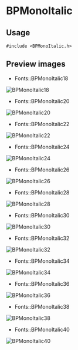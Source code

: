 BPMonoItalic
==========

Usage
------

    #include <BPMonoItalic.h>

Preview images
--------------
* Fonts::BPMonoItalic18 

![BPMonoItalic18](https://raw.githubusercontent.com/DisplayCore/BPMonoItalic/master/Preview/BPMonoItalic18.png)

* Fonts::BPMonoItalic20 

![BPMonoItalic20](https://raw.githubusercontent.com/DisplayCore/BPMonoItalic/master/Preview/BPMonoItalic20.png)

* Fonts::BPMonoItalic22 

![BPMonoItalic22](https://raw.githubusercontent.com/DisplayCore/BPMonoItalic/master/Preview/BPMonoItalic22.png)

* Fonts::BPMonoItalic24 

![BPMonoItalic24](https://raw.githubusercontent.com/DisplayCore/BPMonoItalic/master/Preview/BPMonoItalic24.png)

* Fonts::BPMonoItalic26 

![BPMonoItalic26](https://raw.githubusercontent.com/DisplayCore/BPMonoItalic/master/Preview/BPMonoItalic26.png)

* Fonts::BPMonoItalic28 

![BPMonoItalic28](https://raw.githubusercontent.com/DisplayCore/BPMonoItalic/master/Preview/BPMonoItalic28.png)

* Fonts::BPMonoItalic30 

![BPMonoItalic30](https://raw.githubusercontent.com/DisplayCore/BPMonoItalic/master/Preview/BPMonoItalic30.png)

* Fonts::BPMonoItalic32 

![BPMonoItalic32](https://raw.githubusercontent.com/DisplayCore/BPMonoItalic/master/Preview/BPMonoItalic32.png)

* Fonts::BPMonoItalic34 

![BPMonoItalic34](https://raw.githubusercontent.com/DisplayCore/BPMonoItalic/master/Preview/BPMonoItalic34.png)

* Fonts::BPMonoItalic36 

![BPMonoItalic36](https://raw.githubusercontent.com/DisplayCore/BPMonoItalic/master/Preview/BPMonoItalic36.png)

* Fonts::BPMonoItalic38 

![BPMonoItalic38](https://raw.githubusercontent.com/DisplayCore/BPMonoItalic/master/Preview/BPMonoItalic38.png)

* Fonts::BPMonoItalic40 

![BPMonoItalic40](https://raw.githubusercontent.com/DisplayCore/BPMonoItalic/master/Preview/BPMonoItalic40.png)

